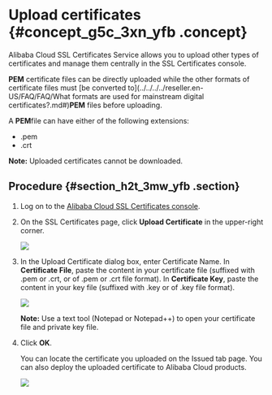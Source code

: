 # Upload certificates {#concept_g5c_3xn_yfb .concept}

Alibaba Cloud SSL Certificates Service allows you to upload other types of certificates and manage them centrally in the SSL Certificates console.

**PEM** certificate files can be directly uploaded while the other formats of certificate files must [be converted to](../../../../reseller.en-US/FAQ/FAQ/What formats are used for mainstream digital certificates?.md#)**PEM** files before uploading.

A **PEM**file can have either of the following extensions:

-   .pem
-   .crt

**Note:** Uploaded certificates cannot be downloaded.

## Procedure {#section_h2t_3mw_yfb .section}

1.  Log on to the [Alibaba Cloud SSL Certificates console](https://yundunnext.console.aliyun.com/?p=casnext#/overview/cn-hangzhou).
2.  On the SSL Certificates page, click **Upload Certificate** in the upper-right corner.

    ![](http://static-aliyun-doc.oss-cn-hangzhou.aliyuncs.com/assets/img/65313/156447524133458_en-US.png)

3.  In the Upload Certificate dialog box, enter Certificate Name. In **Certificate File**, paste the content in your certificate file \(suffixed with .pem or .crt, or of .pem or .crt file format\). In **Certificate Key**, paste the content in your key file \(suffixed with .key or of .key file format\).

    ![](http://static-aliyun-doc.oss-cn-hangzhou.aliyuncs.com/assets/img/65313/156447524133466_en-US.png)

    **Note:** Use a text tool \(Notepad or Notepad++\) to open your certificate file and private key file.

4.  Click **OK**.

    You can locate the certificate you uploaded on the Issued tab page. You can also deploy the uploaded certificate to Alibaba Cloud products.

    ![](http://static-aliyun-doc.oss-cn-hangzhou.aliyuncs.com/assets/img/65313/156447524233468_en-US.png)


